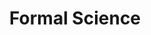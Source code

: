 ---
title: "Formal Science"
layout: collection
permalink: /formal_science/
collection: formal_science
entries_layout: grid
classes: wide
---